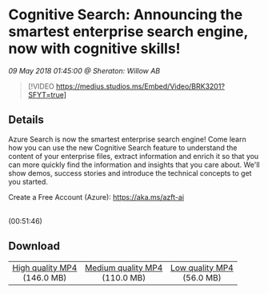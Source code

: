# Cognitive Search: Announcing the smartest enterprise search engine, now with cognitive skills!

*09 May 2018 01:45:00 @ Sheraton: Willow AB*

> [!VIDEO https://medius.studios.ms/Embed/Video/BRK3201?SFYT=true]

## Details

<p>Azure Search is now the smartest enterprise search engine! Come learn how you can use the new Cognitive Search feature to understand the content of your enterprise files, extract information and enrich it so that you can more quickly find the information and insights that you care about. We'll show demos, success stories and introduce the technical concepts to get you started.</p><p>Create a Free Account (Azure): <a href="https://aka.ms/azft-ai">https://aka.ms/azft-ai</a></p><div id="selenium-highlight">&nbsp;</div> (00:51:46)

## Download

||||
|:--:|:----:|:-:|
|[High quality MP4](https://sec.ch9.ms/ch9/61b9/481e2dff-91be-4b30-8011-634beae961b9/BRK3201_high.mp4)<br />(146.0 MB)|[Medium quality MP4](https://sec.ch9.ms/ch9/61b9/481e2dff-91be-4b30-8011-634beae961b9/BRK3201_mid.mp4)<br />(110.0 MB)|[Low quality MP4](https://sec.ch9.ms/ch9/61b9/481e2dff-91be-4b30-8011-634beae961b9/BRK3201.mp4)<br />(56.0 MB)|